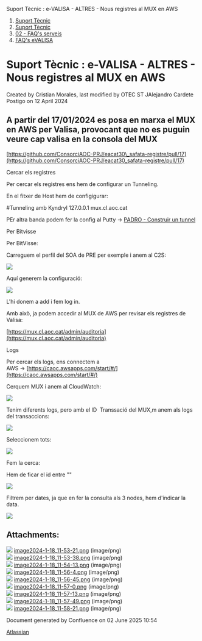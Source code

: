 Suport Tècnic : e-VALISA - ALTRES - Nous registres al MUX en AWS  

1.  [Suport Tècnic](index.html)
2.  [Suport Tècnic](13893782.html)
3.  [02 - FAQ's serveis](26313393.html)
4.  [FAQ's eVALISA](28705569.html)

Suport Tècnic : e-VALISA - ALTRES - Nous registres al MUX en AWS
================================================================

Created by Cristian Morales, last modified by OTEC ST JAlejandro Cardete Postigo on 12 April 2024

A partir del 17/01/2024 es posa en marxa el MUX en AWS per Valisa, provocant que no es puguin veure cap valisa en la consola del MUX
------------------------------------------------------------------------------------------------------------------------------------

  

[https://github.com/ConsorciAOC-PRJ/eacat30\_safata-registre/pull/17](https://github.com/ConsorciAOC-PRJ/eacat30_safata-registre/pull/17)

  

Cercar els registres

Per cercar els registres ens hem de configurar un Tunneling.

En el fitxer de Host hem de configigurar:

#Tunneling amb Kyndryl
127.0.0.1 mux.cl.aoc.cat

PEr altra banda podem fer la config al Putty → [PADRO - Construir un tunnel](PADRO---Construir-un-tunnel_26313571.html)

Per Bitvisse

Per BitVisse:

Carreguem el perfil del SOA de PRE per exemple i anem al C2S:

![](attachments/100008859/100008865.png)

  

Aquí generem la configuració:

![](attachments/100008859/100008866.png)

L'hi donem a add i fem log in.

Amb això, ja podem accedir al MUX de AWS per revisar els registres de Valisa:

[https://mux.cl.aoc.cat/admin/auditoria](https://mux.cl.aoc.cat/admin/auditoria)

Logs

Per cercar els logs, ens connectem a AWS → [https://caoc.awsapps.com/start/#/](https://caoc.awsapps.com/start/#/)

Cerquem MUX i anem al CloudWatch:

![](attachments/100008859/100008867.png)

Tenim diferents logs, pero amb el ID  Transsació del MUX,m anem als logs del transaccions:

![](attachments/100008859/100008868.png)

Seleccionem tots:

![](attachments/100008859/100008870.png)

Fem la cerca:

Hem de ficar el id entre ""

![](attachments/100008859/100008872.png)

Filtrem per dates, ja que en fer la consulta als 3 nodes, hem d'indicar la data.

![](attachments/100008859/100008873.png)

Attachments:
------------

![](images/icons/bullet_blue.gif) [image2024-1-18\_11-53-21.png](attachments/100008859/100008864.png) (image/png)  
![](images/icons/bullet_blue.gif) [image2024-1-18\_11-53-38.png](attachments/100008859/100008865.png) (image/png)  
![](images/icons/bullet_blue.gif) [image2024-1-18\_11-54-13.png](attachments/100008859/100008866.png) (image/png)  
![](images/icons/bullet_blue.gif) [image2024-1-18\_11-56-4.png](attachments/100008859/100008867.png) (image/png)  
![](images/icons/bullet_blue.gif) [image2024-1-18\_11-56-45.png](attachments/100008859/100008868.png) (image/png)  
![](images/icons/bullet_blue.gif) [image2024-1-18\_11-57-0.png](attachments/100008859/100008869.png) (image/png)  
![](images/icons/bullet_blue.gif) [image2024-1-18\_11-57-13.png](attachments/100008859/100008870.png) (image/png)  
![](images/icons/bullet_blue.gif) [image2024-1-18\_11-57-49.png](attachments/100008859/100008872.png) (image/png)  
![](images/icons/bullet_blue.gif) [image2024-1-18\_11-58-21.png](attachments/100008859/100008873.png) (image/png)  

Document generated by Confluence on 02 June 2025 10:54

[Atlassian](http://www.atlassian.com/)